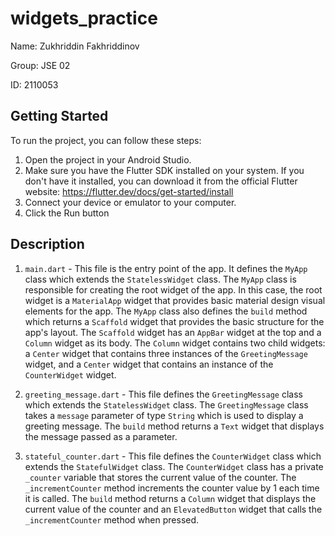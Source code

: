 # widgets_practice

Name: Zukhriddin Fakhriddinov

Group: JSE 02

ID: 2110053

## Getting Started

To run the project, you can follow these steps:

1. Open the project in your Android Studio.
2. Make sure you have the Flutter SDK installed on your system. If you don't have it installed, you can download it from the official Flutter website: https://flutter.dev/docs/get-started/install
3. Connect your device or emulator to your computer.
4. Click the Run button

## Description

1. `main.dart` - This file is the entry point of the app. It defines the `MyApp` class which extends the `StatelessWidget` class. The `MyApp` class is responsible for creating the root widget of the app. In this case, the root widget is a `MaterialApp` widget that provides basic material design visual elements for the app. The `MyApp` class also defines the `build` method which returns a `Scaffold` widget that provides the basic structure for the app's layout. The `Scaffold` widget has an `AppBar` widget at the top and a `Column` widget as its body. The `Column` widget contains two child widgets: a `Center` widget that contains three instances of the `GreetingMessage` widget, and a `Center` widget that contains an instance of the `CounterWidget` widget.

2. `greeting_message.dart` - This file defines the `GreetingMessage` class which extends the `StatelessWidget` class. The `GreetingMessage` class takes a `message` parameter of type `String` which is used to display a greeting message. The `build` method returns a `Text` widget that displays the message passed as a parameter.

3. `stateful_counter.dart` - This file defines the `CounterWidget` class which extends the `StatefulWidget` class. The `CounterWidget` class has a private `_counter` variable that stores the current value of the counter. The `_incrementCounter` method increments the counter value by 1 each time it is called. The `build` method returns a `Column` widget that displays the current value of the counter and an `ElevatedButton` widget that calls the `_incrementCounter` method when pressed.
